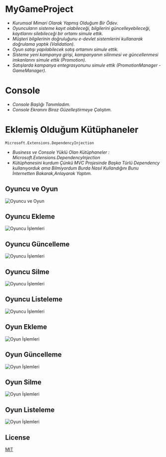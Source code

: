 # MyGameProject

* *Kurumsal Mimari Olarak Yapmış Olduğum Bir Ödev.*
* *Oyuncuların sisteme kayıt olabileceği, bilgilerini güncelleyebileceği, kayıtlarını silebileceği bir ortamı simule ettik.*
* *Müşteri bilgilerinin doğruluğunu e-devlet sistemlerini kullanarak doğrulama yaptık (Validation).*
* *Oyun satışı yapılabilecek satış ortamını simule ettik.*
* *Sisteme yeni kampanya girişi, kampanyanın silinmesi ve güncellenmesi imkanlarını simule ettik (Promotion).*
* *Satışlarda kampanya entegrasyonunu simule ettik (PromotionManager - GameManager).*

# Console 
* *Console Başlığı Tanımladım.*
* *Console Ekranını Biraz Güzelleştirmeye Çalıştım.*

# Eklemiş Olduğum Kütüphaneler
```
Microsoft.Extensions.DependencyInjection
```
* *Business ve Console Yüklü Olan Kütüphaneler : Microsoft.Extensions.DependencyInjection*
* *Kütüphanesini kurdum Çünkü MVC Projesinde Başka Türlü Dependency kullanıyorduk ama Bilmiyordum Burda Nasıl Kullandığını Bunu İnternetten Bakarak,Anlayarak Yaptım.*

## Oyuncu ve Oyun
![Oyuncu ve Oyun](https://i.imgur.com/bmolxQw.png)

## Oyuncu Ekleme
![Oyuncu İşlemleri](https://i.imgur.com/Ps2SX9C.png)

## Oyuncu Güncelleme
![Oyuncu İşlemleri](https://i.imgur.com/zo6IkA3.png)

## Oyuncu Silme
![Oyuncu İşlemleri](https://i.imgur.com/ORz7Onw.png)

## Oyuncu Listeleme
![Oyuncu İşlemleri](https://i.imgur.com/P3jMZYv.png)

## Oyun Ekleme
![Oyun İşlemleri](https://i.imgur.com/wboDTMW.png)

## Oyun Güncelleme
![Oyun İşlemleri](https://i.imgur.com/MOW110m.png)

## Oyun Silme
![Oyun İşlemleri](https://i.imgur.com/4fDt9UV.png)

## Oyun Listeleme
![Oyun İşlemleri](https://i.imgur.com/U8PDiMz.png)


## License
[MIT](https://choosealicense.com/licenses/mit/)
